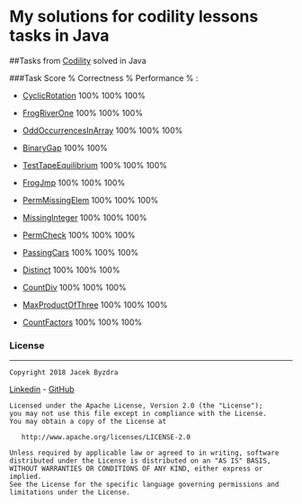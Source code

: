 

# My solutions for codility lessons tasks in Java





##Tasks from [Codility](https://app.codility.com/programmers/lessons/) solved in Java  

###Task                    Score %   Correctness %   Performance % :			  
- [CyclicRotation](https://app.codility.com/programmers/lessons/2-arrays/cyclic_rotation/)              100%            100%           100% 

- [FrogRiverOne](https://app.codility.com/programmers/lessons/4-counting_elements/frog_river_one/)                100%            100%           100% 

- [OddOccurrencesInArray](https://app.codility.com/programmers/lessons/2-arrays/odd_occurrences_in_array/)       100%            100%           100% 

- [BinaryGap](https://app.codility.com/programmers/lessons/1-iterations/binary_gap/)                   100%            100% 

- [TestTapeEquilibrium](https://app.codility.com/programmers/lessons/3-time_complexity/tape_equilibrium/)              100%            100%           100% 

- [FrogJmp](https://app.codility.com/programmers/lessons/3-time_complexity/frog_jmp/)              100%            100%           100% 

- [PermMissingElem](https://app.codility.com/programmers/lessons/3-time_complexity/perm_missing_elem/)              100%            100%           100% 

- [MissingInteger](https://app.codility.com/programmers/lessons/4-counting_elements/missing_integer/)              100%            100%           100% 

- [PermCheck](https://app.codility.com/programmers/lessons/4-counting_elements/perm_check/)              100%            100%           100% 

- [PassingCars](https://app.codility.com/programmers/lessons/5-prefix_sums/passing_cars/)              100%            100%           100% 

- [Distinct](https://app.codility.com/programmers/lessons/6-sorting/distinct/)              100%            100%           100% 

- [CountDiv](https://app.codility.com/programmers/lessons/5-prefix_sums/count_div/)              100%            100%           100% 

- [MaxProductOfThree](https://app.codility.com/programmers/lessons/6-sorting/max_product_of_three/)              100%            100%           100% 

- [CountFactors](https://app.codility.com/programmers/lessons/10-prime_and_composite_numbers/count_factors/)              100%            100%           100% 



### License
--------

    Copyright 2018 Jacek Byzdra 
[Linkedin](https://www.linkedin.com/in/jacek-byzdra/) - [GitHub](https://github.com/jacekbwwa)

    Licensed under the Apache License, Version 2.0 (the "License");
    you may not use this file except in compliance with the License.
    You may obtain a copy of the License at

       http://www.apache.org/licenses/LICENSE-2.0

    Unless required by applicable law or agreed to in writing, software
    distributed under the License is distributed on an "AS IS" BASIS,
    WITHOUT WARRANTIES OR CONDITIONS OF ANY KIND, either express or implied.
    See the License for the specific language governing permissions and
    limitations under the License.